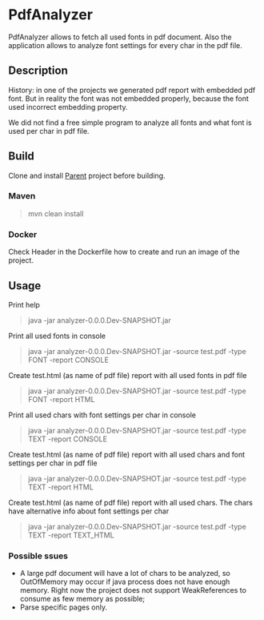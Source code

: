 # PdfAnalyzer

PdfAnalyzer allows to fetch all used fonts in pdf document.
Also the application allows to analyze font settings for every char in the pdf file.

## Description
History: in one of the projects we generated pdf report with embedded pdf font.
But in reality the font was not embedded properly, because the font used incorrect embedding property.

We did not find a free simple program to analyze all fonts and what font is used per char in pdf file.  

## Build

Clone and install <a href="https://github.com/StepanMelnik/Parent.git">Parent</a> project before building.

### Maven
> mvn clean install

### Docker
Check Header in the Dockerfile how to create and run an image of the project.

## Usage

Print help
> java -jar analyzer-0.0.0.Dev-SNAPSHOT.jar

Print all used fonts in console
> java -jar analyzer-0.0.0.Dev-SNAPSHOT.jar -source test.pdf -type FONT -report CONSOLE

Create test.html (as name of pdf file) report with all used fonts in pdf file
> java -jar analyzer-0.0.0.Dev-SNAPSHOT.jar -source test.pdf -type FONT -report HTML

Print all used chars with font settings per char in console
> java -jar analyzer-0.0.0.Dev-SNAPSHOT.jar -source test.pdf -type TEXT -report CONSOLE

Create test.html (as name of pdf file) report with all used chars and font settings per char in pdf file
> java -jar analyzer-0.0.0.Dev-SNAPSHOT.jar -source test.pdf -type TEXT -report HTML

Create test.html (as name of pdf file) report with all used chars. The chars have alternative info about font settings per char
> java -jar analyzer-0.0.0.Dev-SNAPSHOT.jar -source test.pdf -type TEXT -report TEXT_HTML

### Possible ssues 
- A large pdf document will have a lot of chars to be analyzed, so OutOfMemory may occur if java process does not have enough memory.
Right now the project does not support WeakReferences to consume as few memory as possible; 
- Parse specific pages only.

